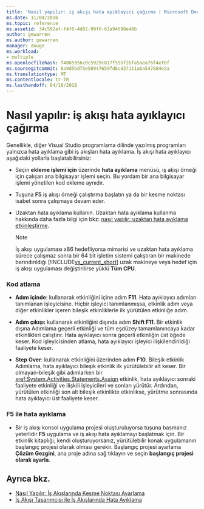 ```yaml
---
title: 'Nasıl yapılır: iş akışı hata ayıklayıcı çağırma | Microsoft Docs'
ms.date: 11/04/2016
ms.topic: reference
ms.assetid: 34c592af-f4f6-4d02-99f6-63a94698e48b
author: gewarren
ms.author: gewarren
manager: douge
ms.workload:
- multiple
ms.openlocfilehash: f4865956c0c5929c817f55bf2bfa5aea76f4ef6f
ms.sourcegitcommit: 6a9d5bd75e50947659fd6c837111a6a547884e2a
ms.translationtype: MT
ms.contentlocale: tr-TR
ms.lasthandoff: 04/16/2018
---
```

# <a name="how-to-invoke-the-workflow-debugger"></a>Nasıl yapılır: iş akışı hata ayıklayıcı çağırma
Genellikle, diğer Visual Studio programlama dilinde yazılmış programları yalnızca hata ayıklama gibi iş akışları hata ayıklama. İş akışı hata ayıklayıcı aşağıdaki yollarla başlatabilirsiniz:

-   Seçin **ekleme işlemi için** üzerinde **hata ayıklama** menüsü, iş akışı örneği için çalışan ana bilgisayar işlemi seçin. Bu yordam bir ana bilgisayar işlemi yönetilen kod ekleme aynıdır.

-   Tuşuna **F5** iş akışı örneği çalıştırma başlatın ya da bir kesme noktası isabet sonra çalışmaya devam eder.

-   Uzaktan hata ayıklama kullanın. Uzaktan hata ayıklama kullanma hakkında daha fazla bilgi için bkz: [nasıl yapılır: uzaktan hata ayıklama etkinleştirme](http://go.microsoft.com/fwlink/?LinkId=196257).

    > [!NOTE]
    > İş akışı uygulaması x86 hedefliyorsa mimarisi ve uzaktan hata ayıklama sürece çalışmaz sonra bir 64 bit işletim sistemi çalıştıran bir makinede barındırıldığı [!INCLUDE[vs_current_short](../code-quality/includes/vs_current_short_md.md)] uzak makineye veya hedef için iş akışı uygulaması değiştirilirse yüklü **Tüm CPU**.

### <a name="stepping-through-code"></a>Kod atlama

-   **Adım içinde**: kullanarak etkinliğini içine adım **F11**. Hata ayıklayıcı adımları tanımlanan işleyicisine. Hiçbir işleyici tanımlanmışsa, etkinlik adım veya diğer etkinlikler içeren bileşik etkinliklerle ilk yürütülen etkinliğe adım.

-   **Adım çıkışı:** kullanarak etkinliğini dışında adım **Shift F11**. Bir etkinlik dışına Adımlama geçerli etkinliği ve tüm eşdüzey tamamlanıncaya kadar etkinlikleri çalıştırır. Hata ayıklayıcı sonra geçerli etkinliğin üst öğede keser. Kod işleyicisinden atlama, hata ayıklayıcı işleyici ilişkilendirildiği faaliyete keser.

-   **Step Over**: kullanarak etkinliğini üzerinden adım **F10**. Bileşik etkinlik Adımlama, hata ayıklayıcı bileşik etkinlik ilk yürütülebilir alt keser. Bir olmayan-bileşik gibi adımlarken bir <xref:System.Activities.Statements.Assign> etkinlik, hata ayıklayıcı sonraki faaliyete etkinliği ve ilişkili işleyicileri ve sonları yürütür. Ardından, yürütülen etkinliği son alt bileşik etkinlikte etkinlikse, yürütme sonrasında hata ayıklayıcı üst faaliyete keser.

### <a name="debugging-with-f5"></a>F5 ile hata ayıklama

-   Bir iş akışı konsol uygulama projesi oluşturuluyorsa tuşuna basmanız yeterlidir **F5** uygulama ve iş akışı hata ayıklamayı başlatmak için. Bir etkinlik kitaplığı, kendi oluşturuyorsanız, yürütülebilir konak uygulamanın başlangıç projesi olarak olması gerekir. Başlangıç projesi ayarlama **Çözüm Gezgini**, ana proje adına sağ tıklayın ve seçin **başlangıç projesi olarak ayarla**.

## <a name="see-also"></a>Ayrıca bkz.

- [Nasıl Yapılır: İş Akışlarında Kesme Noktası Ayarlama](../workflow-designer/how-to-set-breakpoints-in-workflows.md)
- [İş Akışı Tasarımcısı ile İş Akışlarında Hata Ayıklama](../workflow-designer/debugging-workflows-with-the-workflow-designer.md)